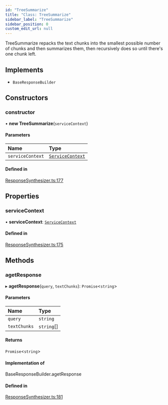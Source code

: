 ```yaml
---
id: "TreeSummarize"
title: "Class: TreeSummarize"
sidebar_label: "TreeSummarize"
sidebar_position: 0
custom_edit_url: null
---
```


TreeSummarize repacks the text chunks into the smallest possible number of chunks and then summarizes them, then recursively does so until there's one chunk left.

## Implements

- `BaseResponseBuilder`

## Constructors

### constructor

• **new TreeSummarize**(`serviceContext`)

#### Parameters

| Name | Type |
| :------ | :------ |
| `serviceContext` | [`ServiceContext`](../interfaces/ServiceContext.md) |

#### Defined in

[ResponseSynthesizer.ts:177](https://github.com/run-llama/LlamaIndexTS/blob/f9f6dc6/packages/core/src/ResponseSynthesizer.ts#L177)

## Properties

### serviceContext

• **serviceContext**: [`ServiceContext`](../interfaces/ServiceContext.md)

#### Defined in

[ResponseSynthesizer.ts:175](https://github.com/run-llama/LlamaIndexTS/blob/f9f6dc6/packages/core/src/ResponseSynthesizer.ts#L175)

## Methods

### agetResponse

▸ **agetResponse**(`query`, `textChunks`): `Promise`<`string`\>

#### Parameters

| Name | Type |
| :------ | :------ |
| `query` | `string` |
| `textChunks` | `string`[] |

#### Returns

`Promise`<`string`\>

#### Implementation of

BaseResponseBuilder.agetResponse

#### Defined in

[ResponseSynthesizer.ts:181](https://github.com/run-llama/LlamaIndexTS/blob/f9f6dc6/packages/core/src/ResponseSynthesizer.ts#L181)
